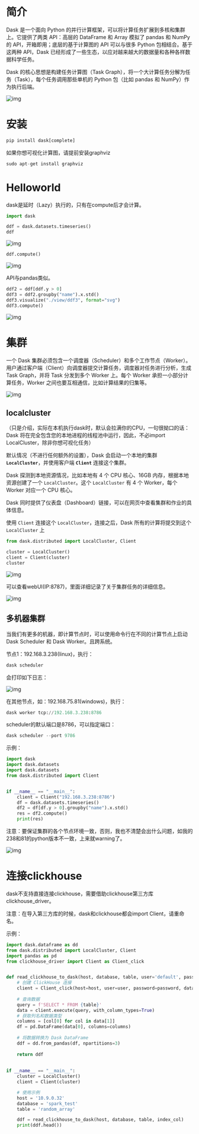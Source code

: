 # 简介

Dask 是一个面向 Python 的并行计算框架，可以将计算任务扩展到多核和集群上。它提供了两类 API：高层的 DataFrame 和 Array 模拟了 pandas 和 NumPy 的 API，开箱即用；底层的基于计算图的 API 可以与很多 Python 包相结合。基于这两种 API，Dask 已经形成了一些生态，以应对越来越大的数据量和各种各样数据科学任务。

Dask 的核心思想是构建任务计算图（Task Graph），将一个大计算任务分解为任务（Task），每个任务调用那些单机的 Python 包（比如 pandas 和 NumPy）作为执行后端。

![img](https://deepglint.feishu.cn/space/api/box/stream/download/asynccode/?code=Nzk4ODZjMDc0Yjk1OWU5Nzc2YzQ3NDI3ZjdkNmJkZDBfQXl3bmZHQVdNRWRITEdmUzI5SmdVWHpwenNqcVlnS2tfVG9rZW46WGVINGJWcThCb0hHWmp4aVozaGN5ZVZLbm1iXzE3MjIzMTU1NzU6MTcyMjMxOTE3NV9WNA)

# 安装

```Python
pip install dask[complete]
```

如果你想可视化计算图，请提前安装graphviz

```Python
sudo apt-get install graphviz
```

# Helloworld

dask是延时（Lazy）执行的，只有在compute后才会计算。

```Python
import dask

ddf = dask.datasets.timeseries()
ddf
```

![img](https://deepglint.feishu.cn/space/api/box/stream/download/asynccode/?code=YjI2NDE5NTRiYTk0NzRjOTEzNzcxM2JmN2Q0YWYyNDBfb0JNSWRHNUpoOUNiOXVGZU1Qb0tzd2ltMHpmcEdNdHFfVG9rZW46RlhHV2JiaURkb2N4QTZ4dHo5WWNqQWNrbjFmXzE3MjIzMTU1NzU6MTcyMjMxOTE3NV9WNA)

```Python
ddf.compute()
```

![img](https://deepglint.feishu.cn/space/api/box/stream/download/asynccode/?code=MzE3Njk3N2ZhZTgzYjYwZDVlMWZkMGEwYTQ2NTljZmJfZW93eHNISFpyOGNrWFRoUVJKT0I3OENhVDRhZkpGandfVG9rZW46TVlxd2JpRktsbzF1aUt4bWpBcWNiYWRBbm52XzE3MjIzMTU1NzU6MTcyMjMxOTE3NV9WNA)

API与pandas类似。

```Python
ddf2 = ddf[ddf.y > 0]
ddf3 = ddf2.groupby("name").x.std()
ddf3.visualize("./view/ddf3", format="svg")
ddf3.compute()
```

![img](https://deepglint.feishu.cn/space/api/box/stream/download/asynccode/?code=N2QzZWVmOTlmOGNlYzAwNjMxMzdjZDI0N2U3MDdhZDhfeGR0Tk5Fem1kbnljdVNpSVh4VVVOcktjQkJveFl6dlRfVG9rZW46TmhRRmI0a0k2b3BrV1V4a1FwTGNrNE51bnlkXzE3MjIzMTU1NzU6MTcyMjMxOTE3NV9WNA)

# 集群

一个 Dask 集群必须包含一个调度器（Scheduler）和多个工作节点（Worker）。用户通过客户端（Client）向调度器提交计算任务，调度器对任务进行分析，生成 Task Graph，并将 Task 分发到多个 Worker 上。每个 Worker 承担一小部分计算任务，Worker 之间也要互相通信，比如计算结果的归集等。

![img](https://deepglint.feishu.cn/space/api/box/stream/download/asynccode/?code=YjgwMDA3OGUyNmUzYjQ3MmNiNDE4YzgyNWU0MmVhYWVfOFZteVRxYjJKSXlIY3Q0UWhPcE12a0FDQWxpN2UxRmNfVG9rZW46QXVic2IwQWw4b0NXaXh4b2N6QmNTZFJkbm5nXzE3MjIzMTU1NzU6MTcyMjMxOTE3NV9WNA)

## localcluster

（只是介绍，实际在本机执行dask时，默认会拉满你的CPU，一句很拗口的话：Dask 将在完全包含您的本地进程的线程池中运行，因此，不必import LocalCluster，除非你想可视化任务）

默认情况（不进行任何额外的设置），Dask 会启动一个本地的集群 **`LocalCluster`**，并使用客户端 **`Client`** 连接这个集群。

Dask 探测到本地资源情况，比如本地有 4 个 CPU 核心、16GB 内存，根据本地资源创建了一个 `LocalCluster`。这个 `LocalCluster` 有 4 个 Worker，每个 Worker 对应一个 CPU 核心。

Dask 同时提供了仪表盘（Dashboard）链接，可以在网页中查看集群和作业的具体信息。

使用 `Client` 连接这个 `LocalCluster`，连接之后，Dask 所有的计算将提交到这个 `LocalCluster` 上

```Python
from dask.distributed import LocalCluster, Client

cluster = LocalCluster()
client = Client(cluster)
cluster
```

![img](https://deepglint.feishu.cn/space/api/box/stream/download/asynccode/?code=YzBmN2RkYmQ4ZWM5M2JiOTk1YTU5ZWE0ZmFlMDgyNDBfdmV6UWdkc3RhNVBHdTRqMXROS0tuNkxuckVWbzhxc0NfVG9rZW46WmVWQmJ5RHVYb2tDZVN4SzVhQmNHUjBQblNlXzE3MjIzMTU1NzU6MTcyMjMxOTE3NV9WNA)

可以查看webUI(IP:8787)，里面详细记录了关于集群任务的详细信息。

![img](https://deepglint.feishu.cn/space/api/box/stream/download/asynccode/?code=MjJmODBhZjJmM2UwZGJiMjg3NDY5ZTc0NzA1NTAxNTNfUEh6SDVSSXNaWXdBVU4xMU5IWk85WmFZSWNFUWhYSzlfVG9rZW46Um9jOGJ0S1pmb29HSFZ4TDdTYWNEaml6bnhkXzE3MjIzMTU1NzU6MTcyMjMxOTE3NV9WNA)

## 多机器集群

当我们有更多的机器，即计算节点时，可以使用命令行在不同的计算节点上启动 Dask Scheduler 和 Dask Worker。且跨系统。

节点1：192.168.3.238(linux)，执行：

```Python
dask scheduler
```

会打印如下日志：

![img](https://deepglint.feishu.cn/space/api/box/stream/download/asynccode/?code=OGQ5M2FjZDlhMDRhMGQxYTRmYmRmNmM3ZDVjZmE2NTFfYkhLVmpXaGNjVXlncTdmNWlCbmFEaHJoR0YybGZ6S09fVG9rZW46QzBEUWIwbkRSb3ZYdXh4TlRKdWN5MllNbjNjXzE3MjIzMTU1NzU6MTcyMjMxOTE3NV9WNA)

在其他节点，如：192.168.75.81(windows)，执行：

```Python
dask worker tcp://192.168.3.238:8786
```

scheduler的默认端口是8786，可以指定端口：

```Python
dask scheduler --port 9786
```

示例：

```Python
import dask
import dask.datasets
import dask.datasets
from dask.distributed import Client


if __name__ == "__main__":
    client = Client("192.168.3.238:8786")
    df = dask.datasets.timeseries()
    df2 = df[df.y > 0].groupby("name").x.std()
    res = df2.compute()
    print(res)
```

注意：要保证集群的各个节点环境一致，否则，我也不清楚会出什么问题，如我的238和81的python版本不一致，上来就warning了。

![img](https://deepglint.feishu.cn/space/api/box/stream/download/asynccode/?code=YjUxYTg4MjI5NzIwOWIzNTRjZWI2YTNlMGM4ZDkxOTVfeHZjNHBtSWFselBVeE9zV1NWUmM3NjFTMFJFV2c4TFBfVG9rZW46VWswTmJIWEdOb2VFVjZ4UUI4dGNCZjNsbkpOXzE3MjIzMTU1NzU6MTcyMjMxOTE3NV9WNA)

# 连接clickhouse

dask不支持直接连接clickhouse，需要借助clickhouse第三方库clickhouse_driver。

注意：在导入第三方库的时候，dask和clickhouse都会import Client，请重命名。

示例：

```Python
import dask.dataframe as dd
from dask.distributed import LocalCluster, Client
import pandas as pd
from clickhouse_driver import Client as Client_click


def read_clickhouse_to_dask(host, database, table, user='default', password=''):
    # 创建 ClickHouse 连接
    client = Client_click(host=host, user=user, password=password, database=database)
    
    # 查询数据
    query = f'SELECT * FROM {table}'
    data = client.execute(query, with_column_types=True)
    # 获取列名和数据类型
    columns = [col[0] for col in data[1]]
    df = pd.DataFrame(data[0], columns=columns)
    
    # 将数据转换为 Dask DataFrame
    ddf = dd.from_pandas(df, npartitions=3)
    
    return ddf
    
    
if __name__ == "__main__":
    cluster = LocalCluster()
    client = Client(cluster)

    # 使用示例
    host = '10.9.0.32'
    database = 'spark_test'
    table = 'random_array'

    ddf = read_clickhouse_to_dask(host, database, table, index_col)
    print(ddf.head())
```